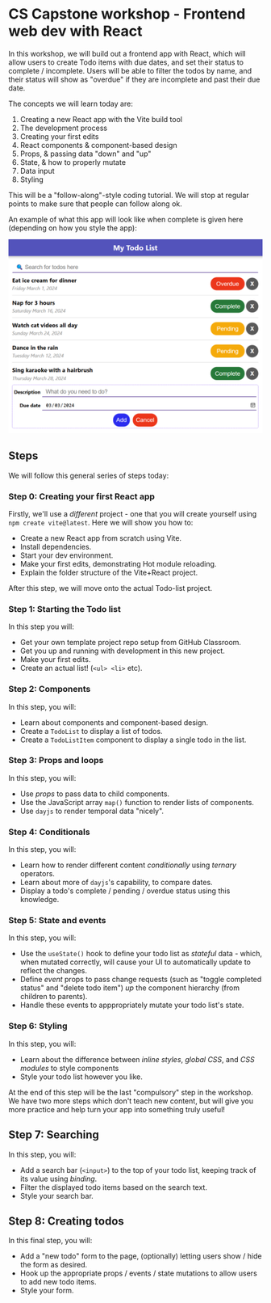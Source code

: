 # CS Capstone workshop - Frontend web dev with React

In this workshop, we will build out a frontend app with React, which will allow users to create Todo items with due dates, and set their status to complete / incomplete. Users will be able to filter the todos by name, and their status will show as "overdue" if they are incomplete and past their due date.

The concepts we will learn today are:

1. Creating a new React app with the Vite build tool
2. The development process
3. Creating your first edits
4. React components & component-based design
5. Props, & passing data "down" and "up"
6. State, & how to properly mutate
7. Data input
8. Styling

This will be a "follow-along"-style coding tutorial. We will stop at regular points to make sure that people can follow along ok.

An example of what this app will look like when complete is given here (depending on how you style the app):

![](./spec/Todo%20list%20complete%20example.png)

## Steps

We will follow this general series of steps today:

### Step 0: Creating your first React app

Firstly, we'll use a _different_ project - one that you will create yourself using `npm create vite@latest`. Here we will show you how to:

- Create a new React app from scratch using Vite.
- Install dependencies.
- Start your dev environment.
- Make your first edits, demonstrating Hot module reloading.
- Explain the folder structure of the Vite+React project.

After this step, we will move onto the actual Todo-list project.

### Step 1: Starting the Todo list

In this step you will:

- Get your own template project repo setup from GitHub Classroom.
- Get you up and running with development in this new project.
- Make your first edits.
- Create an actual list! (`<ul> <li>` etc).

### Step 2: Components

In this step, you will:

- Learn about components and component-based design.
- Create a `TodoList` to display a list of todos.
- Create a `TodoListItem` component to display a single todo in the list.

### Step 3: Props and loops

In this step, you will:

- Use _props_ to pass data to child components.
- Use the JavaScript array `map()` function to render lists of components.
- Use `dayjs` to render temporal data "nicely".

### Step 4: Conditionals

In this step, you will:

- Learn how to render different content _conditionally_ using _ternary_ operators.
- Learn about more of `dayjs`'s capability, to compare dates.
- Display a todo's complete / pending / overdue status using this knowledge.

### Step 5: State and events

In this step, you will:

- Use the `useState()` hook to define your todo list as _stateful_ data - which, when mutated correctly, will cause your UI to automatically update to reflect the changes.
- Define _event_ props to pass change requests (such as "toggle completed status" and "delete todo item") _up_ the component hierarchy (from children to parents).
- Handle these events to apppropriately mutate your todo list's state.

### Step 6: Styling

In this step, you will:

- Learn about the difference between _inline styles_, _global CSS_, and _CSS modules_ to style components
- Style your todo list however you like.

At the end of this step will be the last "compulsory" step in the workshop. We have two more steps which don't teach new content, but will give you more practice and help turn your app into something truly useful!

## Step 7: Searching

In this step, you will:

- Add a search bar (`<input>`) to the top of your todo list, keeping track of its value using _binding_.
- Filter the displayed todo items based on the search text.
- Style your search bar.

## Step 8: Creating todos

In this final step, you will:

- Add a "new todo" form to the page, (optionally) letting users show / hide the form as desired.
- Hook up the appropriate props / events / state mutations to allow users to add new todo items.
- Style your form.

